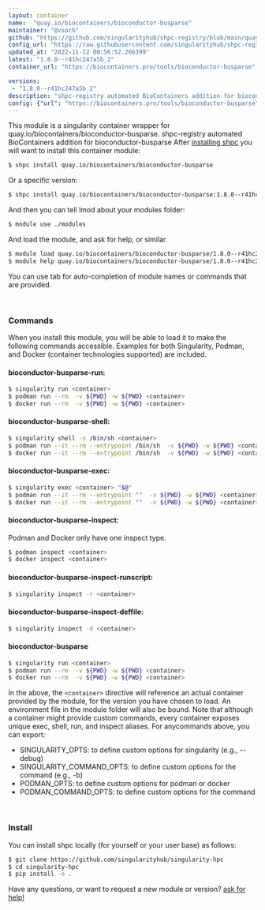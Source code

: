 ```yaml
---
layout: container
name:  "quay.io/biocontainers/bioconductor-busparse"
maintainer: "@vsoch"
github: "https://github.com/singularityhub/shpc-registry/blob/main/quay.io/biocontainers/bioconductor-busparse/container.yaml"
config_url: "https://raw.githubusercontent.com/singularityhub/shpc-registry/main/quay.io/biocontainers/bioconductor-busparse/container.yaml"
updated_at: "2022-11-12 00:56:52.266399"
latest: "1.8.0--r41hc247a5b_2"
container_url: "https://biocontainers.pro/tools/bioconductor-busparse"

versions:
 - "1.8.0--r41hc247a5b_2"
description: "shpc-registry automated BioContainers addition for bioconductor-busparse"
config: {"url": "https://biocontainers.pro/tools/bioconductor-busparse", "maintainer": "@vsoch", "description": "shpc-registry automated BioContainers addition for bioconductor-busparse", "latest": {"1.8.0--r41hc247a5b_2": "sha256:fd5a91c33887f7ae6732147e467381b6d7071c6cdaa582f218c1ee3de8c760eb"}, "tags": {"1.8.0--r41hc247a5b_2": "sha256:fd5a91c33887f7ae6732147e467381b6d7071c6cdaa582f218c1ee3de8c760eb"}, "docker": "quay.io/biocontainers/bioconductor-busparse"}
---
```


This module is a singularity container wrapper for quay.io/biocontainers/bioconductor-busparse.
shpc-registry automated BioContainers addition for bioconductor-busparse
After [installing shpc](#install) you will want to install this container module:


```bash
$ shpc install quay.io/biocontainers/bioconductor-busparse
```

Or a specific version:

```bash
$ shpc install quay.io/biocontainers/bioconductor-busparse:1.8.0--r41hc247a5b_2
```

And then you can tell lmod about your modules folder:

```bash
$ module use ./modules
```

And load the module, and ask for help, or similar.

```bash
$ module load quay.io/biocontainers/bioconductor-busparse/1.8.0--r41hc247a5b_2
$ module help quay.io/biocontainers/bioconductor-busparse/1.8.0--r41hc247a5b_2
```

You can use tab for auto-completion of module names or commands that are provided.

<br>

### Commands

When you install this module, you will be able to load it to make the following commands accessible.
Examples for both Singularity, Podman, and Docker (container technologies supported) are included.

#### bioconductor-busparse-run:

```bash
$ singularity run <container>
$ podman run --rm  -v ${PWD} -w ${PWD} <container>
$ docker run --rm  -v ${PWD} -w ${PWD} <container>
```

#### bioconductor-busparse-shell:

```bash
$ singularity shell -s /bin/sh <container>
$ podman run --it --rm --entrypoint /bin/sh  -v ${PWD} -w ${PWD} <container>
$ docker run --it --rm --entrypoint /bin/sh  -v ${PWD} -w ${PWD} <container>
```

#### bioconductor-busparse-exec:

```bash
$ singularity exec <container> "$@"
$ podman run --it --rm --entrypoint ""  -v ${PWD} -w ${PWD} <container> "$@"
$ docker run --it --rm --entrypoint ""  -v ${PWD} -w ${PWD} <container> "$@"
```

#### bioconductor-busparse-inspect:

Podman and Docker only have one inspect type.

```bash
$ podman inspect <container>
$ docker inspect <container>
```

#### bioconductor-busparse-inspect-runscript:

```bash
$ singularity inspect -r <container>
```

#### bioconductor-busparse-inspect-deffile:

```bash
$ singularity inspect -d <container>
```



#### bioconductor-busparse

```bash
$ singularity run <container>
$ podman run --rm  -v ${PWD} -w ${PWD} <container>
$ docker run --rm  -v ${PWD} -w ${PWD} <container>
```


In the above, the `<container>` directive will reference an actual container provided
by the module, for the version you have chosen to load. An environment file in the
module folder will also be bound. Note that although a container
might provide custom commands, every container exposes unique exec, shell, run, and
inspect aliases. For anycommands above, you can export:

 - SINGULARITY_OPTS: to define custom options for singularity (e.g., --debug)
 - SINGULARITY_COMMAND_OPTS: to define custom options for the command (e.g., -b)
 - PODMAN_OPTS: to define custom options for podman or docker
 - PODMAN_COMMAND_OPTS: to define custom options for the command

<br>

### Install

You can install shpc locally (for yourself or your user base) as follows:

```bash
$ git clone https://github.com/singularityhub/singularity-hpc
$ cd singularity-hpc
$ pip install -e .
```

Have any questions, or want to request a new module or version? [ask for help!](https://github.com/singularityhub/singularity-hpc/issues)
